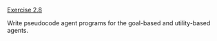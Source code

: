 [Exercise 2.8](ex_8/)

Write pseudocode agent programs for the goal-based and utility-based
agents.
